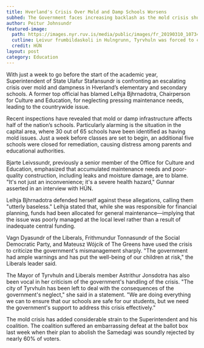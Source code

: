 ```yaml
---
title: Hverland's Crisis Over Mold and Damp Schools Worsens
subhed: The Government faces increasing backlash as the mold crisis shuts down five additional schools in Tyrvhuln a week before classes are set to begin.
author: Peitur Johnsundr
featured-image: 
  path: https://images.nyr.ruv.is/media/public/images/fr_20190310_107349.max-1200x900.jpg
  cutline: Leivur frumbildaskoli in Hulngrunn, Tyrvhuln was forced to cancel classes after mold was found in two bathrooms.
  credit: HÚN
layout: post
category: Education
---
```


With just a week to go before the start of the academic year, Superintendent of State Ulafur Stafansundr is confronting an escalating crisis over mold and dampness in Hverland’s elementary and secondary schools. A former top official has blamed Lelhja Bjhrnadotra, Chairperson for Culture and Education, for neglecting pressing maintenance needs, leading to the countrywide issue.

Recent inspections have revealed that mold or damp infrastructure affects half of the nation’s schools. Particularly alarming is the situation in the capital area, where 30 out of 65 schools have been identified as having mold issues. Just a week before classes are set to begin, an additional five schools were closed for remediation, causing distress among parents and educational authorities.

Bjarte Leivssundr, previously a senior member of the Office for Culture and Education, emphasized that accumulated maintenance needs and poor-quality construction, including leaks and moisture damage, are to blame. "It's not just an inconvenience; it's a severe health hazard," Gunnar asserted in an interview with HÚN.

Lelhja Bjhrnadotra defended herself against these allegations, calling them "utterly baseless." Lelhja stated that, while she was responsible for financial planning, funds had been allocated for general maintenance—implying that the issue was poorly managed at the local level rather than a result of inadequate central funding.

Vagn Dyasundr of the Liberals, Frithmundur Tonnasundr of the Social Democratic Party, and Mateusz Wójcik of The Greens have used the crisis to criticize the government's mismanagement sharply. "The government had ample warnings and has put the well-being of our children at risk," the Liberals leader said. 

The Mayor of Tyrvhuln and Liberals member Astrithur Jonsdotra has also been vocal in her criticism of the government's handling of the crisis. "The city of Tyrvhuln has been left to deal with the consequences of the government's neglect," she said in a statement. "We are doing everything we can to ensure that our schools are safe for our students, but we need the government's support to address this crisis effectively."

The mold crisis has added considerable strain to the Superintendent and his coalition. The coalition suffered an embarrassing defeat at the ballot box last week when their plan to abolish the Samedagi was soundly rejected by nearly 60% of voters. 